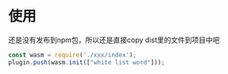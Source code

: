# 使用
还是没有发布到npm包，所以还是直接copy dist里的文件到项目中吧
```js
const wasm = require('./xxx/index');
plugin.push(wasm.init(["white list word"]));
```
